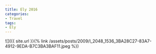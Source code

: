 ```yaml
---
title: Ely 2016
categories:
- Travel
tags:
- Ely
---
```


![]({{ site.url }}{% link /assets/posts/2009/l_2048_1536_3BA28C27-83A7-4912-9EDA-B7C3BA3BAF11.jpeg %})
